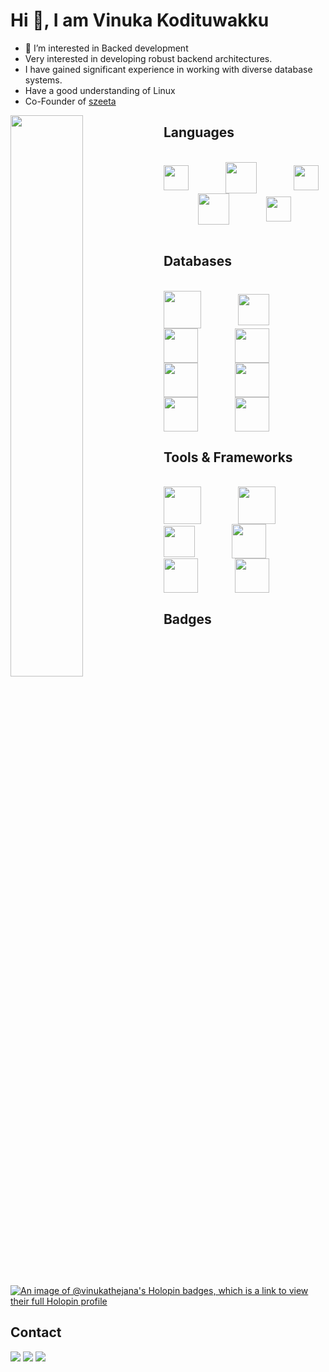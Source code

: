 # Hi 👋, I am Vinuka Kodituwakku

- 👀 I’m interested in Backed development
- Very interested in developing robust backend architectures.
- I have gained significant experience in working with diverse database systems.
- Have a good understanding of Linux
- Co-Founder of <a href="https://szeeta.com" target="_blank">szeeta</a>

<img align="left" width="48%" src="https://github-readme-vinukathejana.vercel.app/api?username=VinukaThejana&show_icons=true&theme=dracula&count_private=true"/>

## Languages

<div style="display: inline_block"><br>
 <img height="40" align="center" src="https://cdn.jsdelivr.net/gh/devicons/devicon/icons/go/go-original.svg" />
  &nbsp;&nbsp;&nbsp;&nbsp;&nbsp;&nbsp;&nbsp;&nbsp;&nbsp;&nbsp;&nbsp;&nbsp;&nbsp;
  <img height="50" align="center" src="https://rustacean.net/assets/cuddlyferris.svg" />
  &nbsp;&nbsp;&nbsp;&nbsp;&nbsp;&nbsp;&nbsp;&nbsp;&nbsp;&nbsp;&nbsp;&nbsp;&nbsp;
  <img height="40" align="center" src="https://cdn.jsdelivr.net/gh/devicons/devicon/icons/typescript/typescript-original.svg" />
  &nbsp;&nbsp;&nbsp;&nbsp;&nbsp;&nbsp;&nbsp;&nbsp;&nbsp;&nbsp;&nbsp;&nbsp;&nbsp;
  <img height="50" align="center" src="https://cdn.jsdelivr.net/gh/devicons/devicon/icons/python/python-original.svg" />
  &nbsp;&nbsp;&nbsp;&nbsp;&nbsp;&nbsp;&nbsp;&nbsp;&nbsp;&nbsp;&nbsp;&nbsp;&nbsp;
  <img height="40" align="center" src="https://www.svgrepo.com/download/354020/lua.svg" />
  &nbsp;&nbsp;&nbsp;&nbsp;&nbsp;&nbsp;&nbsp;&nbsp;&nbsp;&nbsp;&nbsp;&nbsp;&nbsp;
</div>

## Databases

<div style="display: inline_block"><br>
 <img height="60" align="center" src="https://cdn.jsdelivr.net/gh/devicons/devicon/icons/postgresql/postgresql-original.svg" />
  &nbsp;&nbsp;&nbsp;&nbsp;&nbsp;&nbsp;&nbsp;&nbsp;&nbsp;&nbsp;&nbsp;&nbsp;&nbsp;
  <img height="50" align="center" src="https://cdn.jsdelivr.net/gh/devicons/devicon/icons/mysql/mysql-original.svg" />
  &nbsp;&nbsp;&nbsp;&nbsp;&nbsp;&nbsp;&nbsp;&nbsp;&nbsp;&nbsp;&nbsp;&nbsp;&nbsp;
  <img height="55" align="center" src="https://cdn.jsdelivr.net/gh/devicons/devicon/icons/redis/redis-original.svg" />
  &nbsp;&nbsp;&nbsp;&nbsp;&nbsp;&nbsp;&nbsp;&nbsp;&nbsp;&nbsp;&nbsp;&nbsp;&nbsp;
 <img height="55" align="center" src="https://cdn.jsdelivr.net/gh/devicons/devicon@latest/icons/apachekafka/apachekafka-original.svg" />
 &nbsp;&nbsp;&nbsp;&nbsp;&nbsp;&nbsp;&nbsp;&nbsp;&nbsp;&nbsp;&nbsp;&nbsp;&nbsp;
<img height="55" align="center" src="https://cdn.jsdelivr.net/gh/devicons/devicon@latest/icons/cassandra/cassandra-original.svg" />
  &nbsp;&nbsp;&nbsp;&nbsp;&nbsp;&nbsp;&nbsp;&nbsp;&nbsp;&nbsp;&nbsp;&nbsp;&nbsp;
 <img height="55" align="center" src="https://cdn.jsdelivr.net/gh/devicons/devicon@latest/icons/rabbitmq/rabbitmq-original.svg" />
 &nbsp;&nbsp;&nbsp;&nbsp;&nbsp;&nbsp;&nbsp;&nbsp;&nbsp;&nbsp;&nbsp;&nbsp;&nbsp;
  <img height="55" align="center" src="https://cdn.jsdelivr.net/gh/devicons/devicon/icons/mongodb/mongodb-original-wordmark.svg" />
  &nbsp;&nbsp;&nbsp;&nbsp;&nbsp;&nbsp;&nbsp;&nbsp;&nbsp;&nbsp;&nbsp;&nbsp;&nbsp;
 <img height="55" align="center" src="https://ik.imagekit.io/capilog/logos/Neo4j-logo-color.svg?updatedAt=1698162363062" />
  &nbsp;&nbsp;&nbsp;&nbsp;&nbsp;&nbsp;&nbsp;&nbsp;&nbsp;&nbsp;&nbsp;&nbsp;&nbsp;
</div>

## Tools & Frameworks

<div style="display: inline_block"><br>
 <img height="60" align="center" src="https://cdn.jsdelivr.net/gh/devicons/devicon/icons/docker/docker-original-wordmark.svg" />
  &nbsp;&nbsp;&nbsp;&nbsp;&nbsp;&nbsp;&nbsp;&nbsp;&nbsp;&nbsp;&nbsp;&nbsp;&nbsp;
 <img height="60" align="center" src="https://cdn.jsdelivr.net/gh/devicons/devicon/icons/kubernetes/kubernetes-plain-wordmark.svg" />
  &nbsp;&nbsp;&nbsp;&nbsp;&nbsp;&nbsp;&nbsp;&nbsp;&nbsp;&nbsp;&nbsp;&nbsp;&nbsp;
  <img height="50" align="center" src="https://cdn.jsdelivr.net/gh/devicons/devicon/icons/nginx/nginx-original.svg" />
  &nbsp;&nbsp;&nbsp;&nbsp;&nbsp;&nbsp;&nbsp;&nbsp;&nbsp;&nbsp;&nbsp;&nbsp;&nbsp;
  <img height="55" align="center" src="https://cdn.jsdelivr.net/gh/devicons/devicon/icons/linux/linux-original.svg" />
  &nbsp;&nbsp;&nbsp;&nbsp;&nbsp;&nbsp;&nbsp;&nbsp;&nbsp;&nbsp;&nbsp;&nbsp;&nbsp;
 <img height="55" align="center" src="https://www.vectorlogo.zone/logos/neovimio/neovimio-icon.svg" />
  &nbsp;&nbsp;&nbsp;&nbsp;&nbsp;&nbsp;&nbsp;&nbsp;&nbsp;&nbsp;&nbsp;&nbsp;&nbsp;
 <img height="55" align="center" src="https://cdn.jsdelivr.net/gh/devicons/devicon/icons/bash/bash-original.svg" />
  &nbsp;&nbsp;&nbsp;&nbsp;&nbsp;&nbsp;&nbsp;&nbsp;&nbsp;&nbsp;&nbsp;&nbsp;&nbsp;
</div>

## Badges

[![An image of @vinukathejana's Holopin badges, which is a link to view their full Holopin profile](https://holopin.me/vinukathejana)](https://holopin.io/@vinukathejana)

## Contact
  
<div>
  <a href="https://www.linkedin.com/in/vinuka-kodituwakku-6081621b1/" target="_blank"><img src="https://img.shields.io/badge/-LinkedIn-%230077B?style=for-the-badge&logo=linkedin&logoColor=white" target="_blank"></a>
  <a href="https://twitter.com/vinukathejana" target="_blank"><img src="https://img.shields.io/badge/-Twitter-%230077B5?style=for-the-badge&logo=twitter&logoColor=white" target="_blank"></a>
  <a href = "mailto: vinukakodituwakku@gmail.com"><img src="https://img.shields.io/badge/-Gmail-%23EA4335?style=for-the-badge&logo=gmail&logoColor=white" target="_blank"></a>
 </br>
</br>

</div
